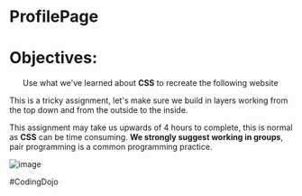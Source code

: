 # ProfilePage

<h1>Objectives:</h1>

<ul>Use what we've learned about <b>CSS</b> to recreate the following website</ul>

<p>This is a tricky assignment, let's make sure we build in layers working from the top down and from the outside to the inside.<br>

This assignment may take us upwards of 4 hours to complete, this is normal as <b>CSS</b> can be time consuming. <b>We strongly suggest working in groups</b>, pair programming is a common programming practice.</p>

![image](https://user-images.githubusercontent.com/124546382/229306593-e9b7cdd0-a0da-4f0f-9f88-2532a81d0b59.png)

#CodingDojo
